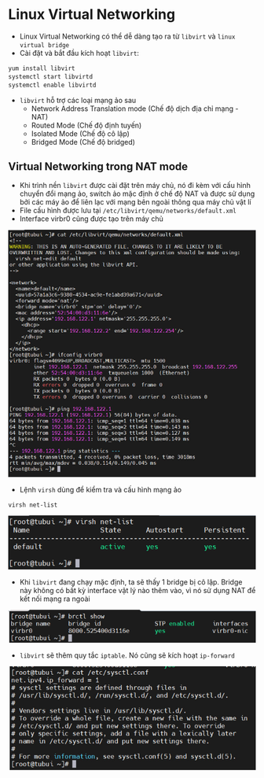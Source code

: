 # Linux Virtual Networking
- Linux Virtual Networking có thể dễ dàng tạo ra từ `libvirt` và `linux virtual bridge`
- Cài đặt và bắt đầu kích hoạt `libvirt`:
```sh
yum install libvirt
systemctl start libvirtd
systemctl enable libvirtd
```
- `libvirt` hỗ trợ các loại mạng ảo sau
	+ Network Address Translation mode (Chế độ dịch địa chỉ mạng - NAT)
	+ Routed Mode (Chế độ định tuyến)
	+ Isolated Mode (Chế độ cô lập)
	+ Bridged Mode (Chế độ bridged)

## Virtual Networking trong NAT mode
- Khi trình nền `libvirt` được cài đặt trên máy chủ, nó đi kèm với cấu hình chuyển đổi mạng ảo, switch ảo mặc định ở chế độ NAT và được sử dụng bởi các máy ảo để liên lạc với mạng bên ngoài thông qua máy chủ vật lí
- File cấu hình được lưu tại `/etc/libvirt/qemu/networks/default.xml`
- Interface virbr0 cũng được tạo trên máy chủ

![](./images/libvirt.png)

- Lệnh `virsh` dùng để kiểm tra và cấu hình mạng ảo
```sh
virsh net-list
```

![](./images/virsh.png)

- Khi `libvirt` đang chạy mặc định, ta sẽ thấy 1 bridge bị cô lập. Bridge này không có bất kỳ interface vật lý nào thêm vào, vì nó sử dụng NAT để kết nối mạng ra ngoài

![](./images/brctl.png)

- `libvirt` sẽ thêm quy tắc `iptable`. Nó cũng sẽ kích hoạt `ip-forward`

![](./images/ipforward.png)
